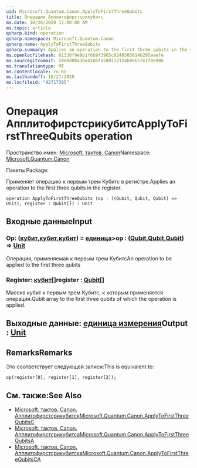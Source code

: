 ```yaml
---
uid: Microsoft.Quantum.Canon.ApplyToFirstThreeQubits
title: Операция Апплитофирстсрикубитс
ms.date: 10/26/2020 12:00:00 AM
ms.topic: article
qsharp.kind: operation
qsharp.namespace: Microsoft.Quantum.Canon
qsharp.name: ApplyToFirstThreeQubits
qsharp.summary: Applies an operation to the first three qubits in the register.
ms.openlocfilehash: 61330f9e9b1f6b9f3965c9240505814b295aaefe
ms.sourcegitcommit: 29e0d88a30e4166fa580132124b0eb57e1f0e986
ms.translationtype: MT
ms.contentlocale: ru-RU
ms.lasthandoff: 10/27/2020
ms.locfileid: "92717385"
---
```

# <a name="applytofirstthreequbits-operation"></a><span data-ttu-id="09976-102">Операция Апплитофирстсрикубитс</span><span class="sxs-lookup"><span data-stu-id="09976-102">ApplyToFirstThreeQubits operation</span></span>

<span data-ttu-id="09976-103">Пространство имен: [Microsoft. тактов. Canon](xref:Microsoft.Quantum.Canon)</span><span class="sxs-lookup"><span data-stu-id="09976-103">Namespace: [Microsoft.Quantum.Canon](xref:Microsoft.Quantum.Canon)</span></span>

<span data-ttu-id="09976-104">Пакеты [](https://nuget.org/packages/)</span><span class="sxs-lookup"><span data-stu-id="09976-104">Package: [](https://nuget.org/packages/)</span></span>


<span data-ttu-id="09976-105">Применяет операцию к первым трем Кубитс в регистре.</span><span class="sxs-lookup"><span data-stu-id="09976-105">Applies an operation to the first three qubits in the register.</span></span>

```qsharp
operation ApplyToFirstThreeQubits (op : ((Qubit, Qubit, Qubit) => Unit), register : Qubit[]) : Unit
```


## <a name="input"></a><span data-ttu-id="09976-106">Входные данные</span><span class="sxs-lookup"><span data-stu-id="09976-106">Input</span></span>

### <a name="op--qubitqubitqubit--unit"></a><span data-ttu-id="09976-107">Op: ([кубит](xref:microsoft.quantum.lang-ref.qubit),[кубит](xref:microsoft.quantum.lang-ref.qubit),[кубит](xref:microsoft.quantum.lang-ref.qubit)) = [единица](xref:microsoft.quantum.lang-ref.unit)></span><span class="sxs-lookup"><span data-stu-id="09976-107">op : ([Qubit](xref:microsoft.quantum.lang-ref.qubit),[Qubit](xref:microsoft.quantum.lang-ref.qubit),[Qubit](xref:microsoft.quantum.lang-ref.qubit)) => [Unit](xref:microsoft.quantum.lang-ref.unit)</span></span> 

<span data-ttu-id="09976-108">Операция, применяемая к первым трем Кубитс</span><span class="sxs-lookup"><span data-stu-id="09976-108">An operation to be applied to the first three qubits</span></span>


### <a name="register--qubit"></a><span data-ttu-id="09976-109">Register: [кубит](xref:microsoft.quantum.lang-ref.qubit)[]</span><span class="sxs-lookup"><span data-stu-id="09976-109">register : [Qubit](xref:microsoft.quantum.lang-ref.qubit)[]</span></span>

<span data-ttu-id="09976-110">Массив кубит к первым трем Кубитс, к которым применяется операция.</span><span class="sxs-lookup"><span data-stu-id="09976-110">Qubit array to the first three qubits of which the operation is applied.</span></span>



## <a name="output--unit"></a><span data-ttu-id="09976-111">Выходные данные: [единица измерения](xref:microsoft.quantum.lang-ref.unit)</span><span class="sxs-lookup"><span data-stu-id="09976-111">Output : [Unit](xref:microsoft.quantum.lang-ref.unit)</span></span>



## <a name="remarks"></a><span data-ttu-id="09976-112">Remarks</span><span class="sxs-lookup"><span data-stu-id="09976-112">Remarks</span></span>

<span data-ttu-id="09976-113">Это соответствует следующей записи:</span><span class="sxs-lookup"><span data-stu-id="09976-113">This is equivalent to:</span></span>

```qsharp
op(register[0], register[1], register[2]);
```

## <a name="see-also"></a><span data-ttu-id="09976-114">См. также:</span><span class="sxs-lookup"><span data-stu-id="09976-114">See Also</span></span>

- [<span data-ttu-id="09976-115">Microsoft. тактов. Canon. Апплитофирстсрикубитск</span><span class="sxs-lookup"><span data-stu-id="09976-115">Microsoft.Quantum.Canon.ApplyToFirstThreeQubitsC</span></span>](xref:Microsoft.Quantum.Canon.ApplyToFirstThreeQubitsC)
- [<span data-ttu-id="09976-116">Microsoft. тактов. Canon. Апплитофирстсрикубитса</span><span class="sxs-lookup"><span data-stu-id="09976-116">Microsoft.Quantum.Canon.ApplyToFirstThreeQubitsA</span></span>](xref:Microsoft.Quantum.Canon.ApplyToFirstThreeQubitsA)
- [<span data-ttu-id="09976-117">Microsoft. тактов. Canon. Апплитофирстсрикубитска</span><span class="sxs-lookup"><span data-stu-id="09976-117">Microsoft.Quantum.Canon.ApplyToFirstThreeQubitsCA</span></span>](xref:Microsoft.Quantum.Canon.ApplyToFirstThreeQubitsCA)